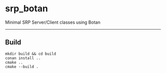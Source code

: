 # srp_botan
Minimal SRP Server/Client classes using Botan

----

## Build
```
mkdir build && cd build
conan install ..
cmake ..
cmake --build .
```
